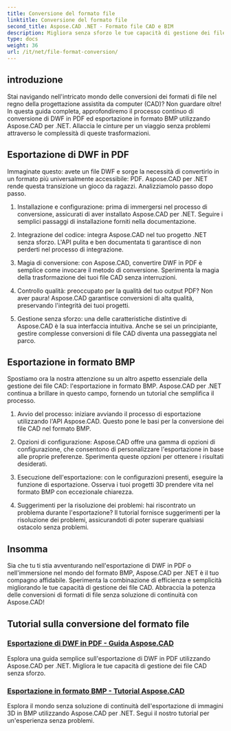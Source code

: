 ```yaml
---
title: Conversione del formato file
linktitle: Conversione del formato file
second_title: Aspose.CAD .NET - Formato file CAD e BIM
description: Migliora senza sforzo le tue capacità di gestione dei file CAD con Aspose.CAD per .NET. Esplora i tutorial sull'esportazione di DWF in PDF e sull'esportazione di immagini 3D in formato BMP.
type: docs
weight: 36
url: /it/net/file-format-conversion/
---
```


## introduzione

Stai navigando nell'intricato mondo delle conversioni dei formati di file nel regno della progettazione assistita da computer (CAD)? Non guardare oltre! In questa guida completa, approfondiremo il processo continuo di conversione di DWF in PDF ed esportazione in formato BMP utilizzando Aspose.CAD per .NET. Allaccia le cinture per un viaggio senza problemi attraverso le complessità di queste trasformazioni.

## Esportazione di DWF in PDF

Immaginate questo: avete un file DWF e sorge la necessità di convertirlo in un formato più universalmente accessibile: PDF. Aspose.CAD per .NET rende questa transizione un gioco da ragazzi. Analizziamolo passo dopo passo.

1. Installazione e configurazione: prima di immergersi nel processo di conversione, assicurati di aver installato Aspose.CAD per .NET. Seguire i semplici passaggi di installazione forniti nella documentazione.

2. Integrazione del codice: integra Aspose.CAD nel tuo progetto .NET senza sforzo. L'API pulita e ben documentata ti garantisce di non perderti nel processo di integrazione.

3. Magia di conversione: con Aspose.CAD, convertire DWF in PDF è semplice come invocare il metodo di conversione. Sperimenta la magia della trasformazione dei tuoi file CAD senza interruzioni.

4. Controllo qualità: preoccupato per la qualità del tuo output PDF? Non aver paura! Aspose.CAD garantisce conversioni di alta qualità, preservando l'integrità dei tuoi progetti.

5. Gestione senza sforzo: una delle caratteristiche distintive di Aspose.CAD è la sua interfaccia intuitiva. Anche se sei un principiante, gestire complesse conversioni di file CAD diventa una passeggiata nel parco.

## Esportazione in formato BMP

Spostiamo ora la nostra attenzione su un altro aspetto essenziale della gestione dei file CAD: l'esportazione in formato BMP. Aspose.CAD per .NET continua a brillare in questo campo, fornendo un tutorial che semplifica il processo.

1. Avvio del processo: iniziare avviando il processo di esportazione utilizzando l'API Aspose.CAD. Questo pone le basi per la conversione dei file CAD nel formato BMP.

2. Opzioni di configurazione: Aspose.CAD offre una gamma di opzioni di configurazione, che consentono di personalizzare l'esportazione in base alle proprie preferenze. Sperimenta queste opzioni per ottenere i risultati desiderati.

3. Esecuzione dell'esportazione: con le configurazioni presenti, eseguire la funzione di esportazione. Osserva i tuoi progetti 3D prendere vita nel formato BMP con eccezionale chiarezza.

4. Suggerimenti per la risoluzione dei problemi: hai riscontrato un problema durante l'esportazione? Il tutorial fornisce suggerimenti per la risoluzione dei problemi, assicurandoti di poter superare qualsiasi ostacolo senza problemi.

## Insomma

Sia che tu ti stia avventurando nell'esportazione di DWF in PDF o nell'immersione nel mondo del formato BMP, Aspose.CAD per .NET è il tuo compagno affidabile. Sperimenta la combinazione di efficienza e semplicità migliorando le tue capacità di gestione dei file CAD. Abbraccia la potenza delle conversioni di formati di file senza soluzione di continuità con Aspose.CAD!
## Tutorial sulla conversione del formato file
### [Esportazione di DWF in PDF - Guida Aspose.CAD](./exporting-dwf-to-pdf/)
Esplora una guida semplice sull'esportazione di DWF in PDF utilizzando Aspose.CAD per .NET. Migliora le tue capacità di gestione dei file CAD senza sforzo.
### [Esportazione in formato BMP - Tutorial Aspose.CAD](./exporting-to-bmp-format/)
Esplora il mondo senza soluzione di continuità dell'esportazione di immagini 3D in BMP utilizzando Aspose.CAD per .NET. Segui il nostro tutorial per un'esperienza senza problemi.